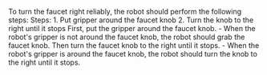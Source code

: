 To turn the faucet right reliably, the robot should perform the following steps:
    Steps:  1. Put gripper around the faucet knob  2. Turn the knob to the right until it stops
    First, put the gripper around the faucet knob.
    - When the robot's gripper is not around the faucet knob, the robot should grab the faucet knob.
    Then turn the faucet knob to the right until it stops.
    - When the robot's gripper is around the faucet knob, the robot should turn the knob to the right until it stops.